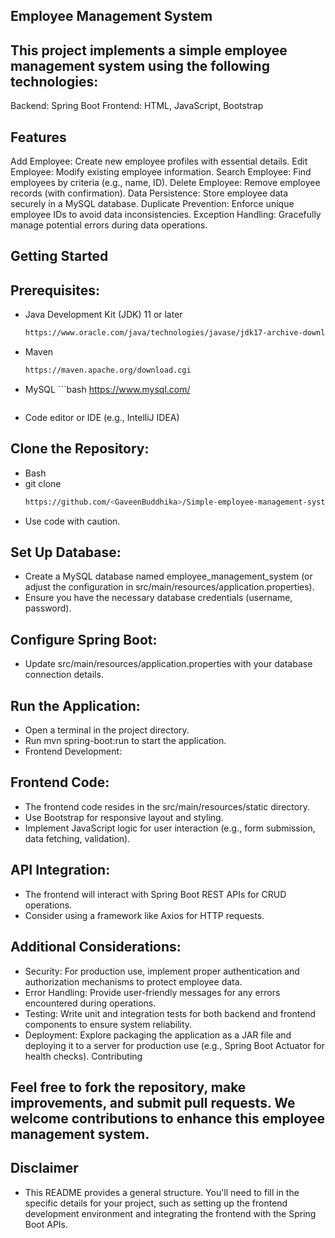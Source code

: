 ## Employee Management System

## This project implements a simple employee management system using the following technologies:

Backend: Spring Boot
Frontend: HTML, JavaScript, Bootstrap


## Features
Add Employee: Create new employee profiles with essential details.
Edit Employee: Modify existing employee information.
Search Employee: Find employees by criteria (e.g., name, ID).
Delete Employee: Remove employee records (with confirmation).
Data Persistence: Store employee data securely in a MySQL database.
Duplicate Prevention: Enforce unique employee IDs to avoid data inconsistencies.
Exception Handling: Gracefully manage potential errors during data operations.


## Getting Started

## Prerequisites:
- Java Development Kit (JDK) 11 or later
  ```bash
  https://www.oracle.com/java/technologies/javase/jdk17-archive-downloads.html
   ```
- Maven
  ```bash
  https://maven.apache.org/download.cgi
  ```
- MySQL ```bash
  https://www.mysql.com/
  ```database server
- Code editor or IDE (e.g., IntelliJ IDEA)


## Clone the Repository:
- Bash
- git clone
  ```bash
  https://github.com/<GaveenBuddhika>/Simple-employee-management-system.git
   ```
- Use code with caution.


## Set Up Database:
- Create a MySQL database named employee_management_system (or adjust the configuration in src/main/resources/application.properties).
- Ensure you have the necessary database credentials (username, password).


## Configure Spring Boot:
- Update src/main/resources/application.properties with your database connection details.


## Run the Application:
- Open a terminal in the project directory.
- Run mvn spring-boot:run to start the application.
- Frontend Development:

## Frontend Code:
- The frontend code resides in the src/main/resources/static directory.
- Use Bootstrap for responsive layout and styling.
- Implement JavaScript logic for user interaction (e.g., form submission, data fetching, validation).

## API Integration:
- The frontend will interact with Spring Boot REST APIs for CRUD operations.
- Consider using a framework like Axios for HTTP requests.


## Additional Considerations:

- Security: For production use, implement proper authentication and authorization mechanisms to protect employee data.
- Error Handling: Provide user-friendly messages for any errors encountered during operations.
- Testing: Write unit and integration tests for both backend and frontend components to ensure system reliability.
- Deployment: Explore packaging the application as a JAR file and deploying it to a server for production use (e.g., Spring Boot Actuator for health checks).
  Contributing

## Feel free to fork the repository, make improvements, and submit pull requests. We welcome contributions to enhance this employee management system.


## Disclaimer
- This README provides a general structure. You'll need to fill in the specific details for your project, such as setting up the frontend development environment and integrating the frontend with the Spring Boot APIs.
